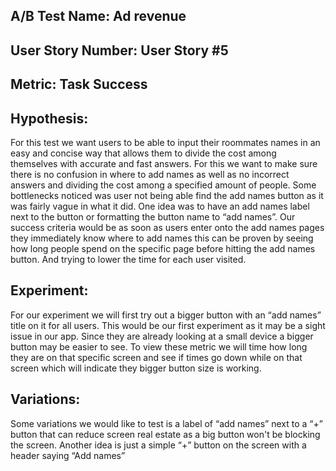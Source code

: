 ## A/B Test Name: Ad revenue
## User Story Number: User Story #5
## Metric: Task Success


## Hypothesis:
For this test we want users to be able to input their roommates names in an easy and concise way that allows them to divide the cost among themselves with accurate and fast answers.
For this we want to make sure there is no confusion in where to add names as well as no incorrect answers and dividing the cost among a specified amount of people. 
Some bottlenecks noticed was user not being able find the add names button as it was fairly vague in what it did. One idea was to have an add names label next to the button or 
formatting the button name to “add names”. Our success criteria would be as soon as users enter onto the add names pages they immediately know where to add 
names this can be proven by seeing how long people spend on the specific page before hitting the add names button. And trying to lower the time for each user visited.


## Experiment: 
For our experiment we will first try out a bigger button with an “add names” title on it for all users. 
This would be our first experiment as it may be a sight issue in our app. Since they are already looking at a small device a bigger button may be easier to see. 
To view these metric we will time how long they are on that specific screen and see if times go down while on that screen which will indicate they bigger button size is working.


## Variations: 
Some variations we would like to test is a label of “add names” next to a “+” button that can reduce screen real estate as a big button won't be blocking the screen. 
Another idea is just a simple “+” button on the screen with a header saying “Add names”

